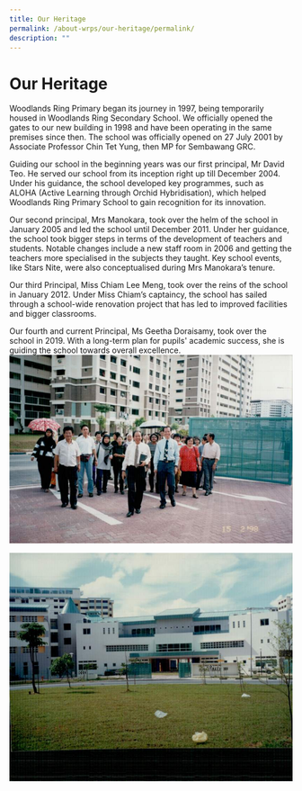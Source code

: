```yaml
---
title: Our Heritage
permalink: /about-wrps/our-heritage/permalink/
description: ""
---
```

Our Heritage
============

Woodlands Ring Primary began its journey in 1997, being temporarily housed in Woodlands Ring Secondary School. We officially opened the gates to our new building in 1998 and have been operating in the same premises since then. The school was officially opened on 27 July 2001 by Associate Professor Chin Tet Yung, then MP for Sembawang GRC.

  

Guiding our school in the beginning years was our first principal, Mr David Teo. He served our school from its inception right up till December 2004. Under his guidance, the school developed key programmes, such as ALOHA (Active Learning through Orchid Hybridisation), which helped Woodlands Ring Primary School to gain recognition for its innovation.

  

Our second principal, Mrs Manokara, took over the helm of the school in January 2005 and led the school until December 2011. Under her guidance, the school took bigger steps in terms of the development of teachers and students. Notable changes include a new staff room in 2006 and getting the teachers more specialised in the subjects they taught. Key school events, like Stars Nite, were also conceptualised during Mrs Manokara’s tenure.

  

Our third Principal, Miss Chiam Lee Meng, took over the reins of the school in January 2012. Under Miss Chiam’s captaincy, the school has sailed through a school-wide renovation project that has led to improved facilities and bigger classrooms.

  

Our fourth and current Principal, Ms Geetha Doraisamy, took over the school in 2019. With a long-term plan for pupils' academic success, she is guiding the school towards overall excellence.
![](/images/heritage1.jpg)

![](/images/heritage2.jpg)

